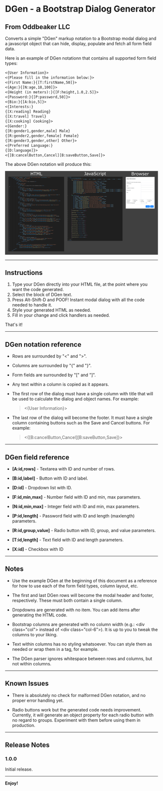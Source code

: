 # DGen - a Bootstrap Dialog Generator
## From Oddbeaker LLC

Converts a simple "DGen" markup notation to a Bootstrap modal dialog and a javascript object that can hide, display, populate and fetch all form field data. 

Here is an example of DGen notationn that contains all supported form field types:

    <{User Information}>
    <{Please fill in the information below:}>
    <{First Name:}{[T:firstName,50]}>
    <{Age:}{[N:age,18,100]}>
    <{Height (in meters):}{[F:height,1.0,2.5]}>
    <{Password:}{[P:password,50]}>
    <{Bio:}{[A:bio,5]}>
    <{Interests:}
    {[X:reading] Reading}
    {[X:travel] Travel}
    {[X:cooking] Cooking}>
    <{Gender:}
    {[R:gender1,gender,male] Male}
    {[R:gender2,gender,female] Female}
    {[R:gender3,gender,other] Other}>
    <{Preferred Language:}
    {[D:language]}>
    <{[B:cancelButton,Cancel][B:saveButton,Save]}>

The above DGen notation will produce this:

![feature X](vscode-dgen.png)

---

## Instructions

1. Type your DGen directly into your HTML file, at the point where you want the code generated. 
2. Select the block of DGen text.
3. Press Alt-Shift-D and POOF! Instant modal dialog with all the code needed to handle it.
4. Style your generated HTML as needed.
5. Fill in your change and click handlers as needed.

That's it!

---

## DGen notation reference

- Rows are surrounded by "<" and ">".
- Columns are surrounded by "{" and "}".
- Form fields are surrounded by "[" and "]".
- Any text within a column is copied as it appears.
- The first row of the dialog must have a single column with title that will be used to calculate the dialog and object names. For example:

    >
    > <{User Information}>
    >

- The last row of the dialog will become the footer. It must have a single column containing buttons such as the Save and Cancel buttons. For example:

    >
    > <{[B:cancelButton,Cancel][B:saveButton,Save]}>
    >

---

## DGen field reference
- **[A:id,rows]** - Textarea with ID and number of rows.

- **[B:id,label]** - Button with ID and label.

- **[D:id]** - Dropdown list with ID.

- **[F:id,min,max]** - Number field with ID and min, max parameters.

- **[N:id,min,max]** - Integer field with ID and min, max parameters.

- **[P:id,length]** - Password field with ID and length (maxlength) parameters.

- **[R:id,group,value]** - Radio button with ID, group, and value parameters.

- **[T:id,length]** - Text field with ID and length parameters.

- **[X:id]** - Checkbox with ID 

---

## Notes

- Use the example DGen at the beginning of this document as a reference for how to use each of the form field types, column layout, etc.

- The first and last DGen rows will become the modal header and footer, respectively. These must both contain a single column.

- Dropdowns are generated with no item. You can add items after generating the HTML code.

- Bootstrap columns are generated with no column width (e.g.: \<div class="col"> instead of \<div class="col-6">). It is up to you to tweak the columns to your liking.

- Text within columns has no styling whatsoever. You can style them as needed or wrap them in a <label> tag, for example.

- The DGen parser ignores whitespace between rows and columns, but not within columns. 

---

## Known Issues

- There is absolutely no check for malformed DGen notation, and no proper error handling yet. 

- Radio buttons work but the generated code needs improvement. Currently, it will generate an object property for each radio button with no regard to groups. Experiment with them before using them in production.

---

## Release Notes

### 1.0.0

Initial release.

---

**Enjoy!**

